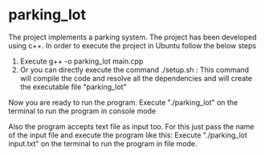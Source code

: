 # parking_lot
The project implements a parking system.
The project has been developed using c++. In order to execute the project in Ubuntu follow the below steps
1. Execute g++ -o parking_lot main.cpp
2. Or you can directly execute the command ./setup.sh : This command will compile the code and resolve all the dependencies and will create the executable file "parking_lot"


Now you are ready to run the program. 
Execute "./parking_lot" on the terminal to run the program in console mode

Also the program accepts text file as input too. For this just pass the name of the input file and execute the program like this:
Execute "./parking_lot input.txt" on the terminal to run the program in file mode.
